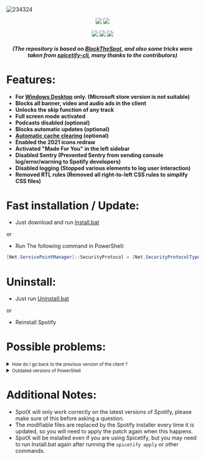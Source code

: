 ![234324](https://user-images.githubusercontent.com/62529699/145706823-a51a7456-2b62-4802-a83a-c72333c97a17.png)
<p align="center">                
      <a href="https://t.me/amd64fox"><img src="https://img.shields.io/badge/%40Amd64fox-%40Amd64fox-blue.svg?style=flat&logo=telegram&label=Telegram"></a>
      <a href="https://4pda.to/forum/index.php?act=findpost&pid=104279894&anchor=Spoil-104279894-1"><img src="https://img.shields.io/badge/4PDA-Post-yellow"></a>
      </p>
      <p align="center">  
      <a href="https://github.com/amd64fox/SpotX/releases"><img src="https://img.shields.io/github/downloads/amd64fox/SpotX/total.svg?style=flat&label=Total downloads"></a>
      <a href="https://cutt.ly/PErptD8"><img src="https://img.shields.io/github/downloads/amd64fox/spotx/1.0/Install.bat?color=9cf&label=Downloads"></a>
      <a href="https://cutt.ly/ZEnk1qf"><img src="https://img.shields.io/github/downloads/amd64fox/spotx/1.0/Install_rus.bat?color=9cf&label=Downloads"></a>
    <h5 align="center">(The repository is based on <a href="https://github.com/mrpond/BlockTheSpot">BlockTheSpot</a>, and also some tricks were taken from <a href="https://github.com/khanhas/spicetify-cli">spicetify-cli</a>, many thanks to the contributors)</h5>
</p>




<h1>Features:</h1>

* <strong>For [Windows Desktop](https://www.spotify.com/download/windows/) only. (Microsoft store version is not suitable)</strong>
* <strong>Blocks all banner, video and audio ads in the client</strong>
* <strong>Unlocks the skip function of any track</strong>
* <strong>Full screen mode activated</strong>
* <strong>Podcasts disabled (optional)</strong>
* <strong>Blocks automatic updates (optional)</strong>
* <strong>[Automatic cache clearing](https://github.com/amd64fox/SpotX/discussions/2) (optional)</strong>
* <strong>Enabled the 2021 icons redraw</strong>
* <strong>Activated "Made For You" in the left sidebar</strong>
* <strong>Disabled Sentry (Prevented Sentry from sending console log/error/warning to Spotify developers)</strong>
* <strong>Disabled logging (Stopped various elements to log user interaction)</strong>
* <strong>Removed RTL rules (Removed all right-to-left CSS rules to simplify CSS files)</strong>



<h1>Fast installation / Update:</h1>

* Just download and run [Install.bat](https://cutt.ly/PErptD8)

or

* Run The following command in PowerShell:
```ps1
[Net.ServicePointManager]::SecurityProtocol = [Net.SecurityProtocolType]::Tls12; Invoke-WebRequest -UseBasicParsing 'https://raw.githubusercontent.com/amd64fox/SpotX/main/Install.ps1' | Invoke-Expression
```

<h1>Uninstall:</h1>

* Just run [Uninstall.bat](https://cutt.ly/dErpPEK)

or

* Reinstall Spotify    



<h1>Possible problems:</h1>
 
 
 <details>
<summary><small>How do I go back to the previous version of the client ?</small></summary><p>

  If you have problems with the patch after upgrading the client version, then use this [tool](https://github.com/amd64fox/Rollback-Spotify) to revert back to the working    version.

</details>
 

 <details>
<summary><small>Outdated versions of PowerShell</small></summary><p>

If you are using Windows 7 or Windows 8.1, there may be errors in the installation process due to an outdated version of NET Framework and PowerShell. 
   Do the following:
   * Upgrade to [NET Framework 4.8](https://go.microsoft.com/fwlink/?linkid=2088631)
   * Upgrade to [WMF 5.1](https://www.microsoft.com/en-us/download/details.aspx?id=54616)
   * Reboot your PC
   
   <strong>Note:</strong> For Windows 8 it is not possible to upgrade the PowerShell version, please upgrade to Windows 8.1 or 10

</details>


   
  


  
<h1>Additional Notes:</h1>

* SpotX will only work correctly on the latest versions of Spotify, please make sure of this before asking a question.  
* The modifiable files are replaced by the Spotify installer every time it is updated, so you will need to apply the patch again when this happens.
* SpotX will be installed even if you are using Spicetify, but you may need to run Install.bat again after running the `spicetify apply` or other commands.
